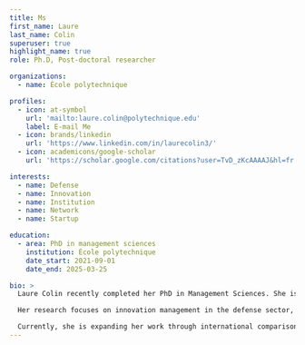 ```yaml
---
title: Ms
first_name: Laure
last_name: Colin
superuser: true
highlight_name: true
role: Ph.D, Post-doctoral researcher

organizations:
  - name: École polytechnique

profiles:
  - icon: at-symbol
    url: 'mailto:laure.colin@polytechnique.edu'
    label: E-mail Me
  - icon: brands/linkedin
    url: 'https://www.linkedin.com/in/laurecolin3/'
  - icon: academicons/google-scholar
    url: 'https://scholar.google.com/citations?user=TvD_zKcAAAAJ&hl=fr'

interests:
  - name: Defense
  - name: Innovation
  - name: Institution
  - name: Network
  - name: Startup

education:
  - area: PhD in management sciences
    institution: École polytechnique
    date_start: 2021-09-01
    date_end: 2025-03-25

bio: >
  Laure Colin recently completed her PhD in Management Sciences. She is currently a postdoctoral researcher at the Management Research Center of École Polytechnique, as part of a project funded by the Interdisciplinary Center for Defense and Security Studies at Institut Polytechnique de Paris.

  Her research focuses on innovation management in the defense sector, with particular attention to the role of institutions responsible for innovation governance, such as the French Defense Innovation Agency and the U.S. Defense Innovation Unit. She also examines how innovation projects are evaluated, and how external actors — especially startups — manage to integrate into defense-related innovation networks.

  Currently, she is expanding her work through international comparisons of innovation models in the defense sector, and exploring cross-sectoral parallels, particularly with the healthcare industry.
---
```

